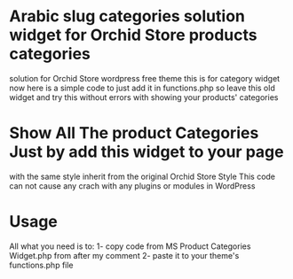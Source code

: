 # Arabic slug categories solution widget for Orchid Store products categories
solution for Orchid Store wordpress free theme this is for category widget now here is a simple code to just add it in functions.php so leave this old widget and try this without errors with showing your products' categories

# Show All The product Categories Just by add this widget to your page
with the same style inherit from the original Orchid Store Style
This code can not cause any crach with any plugins or modules in WordPress


# Usage 

All what you need is to: 
1- copy code from MS Product Categories Widget.php from after my comment 
2- paste it to your theme's functions.php file
